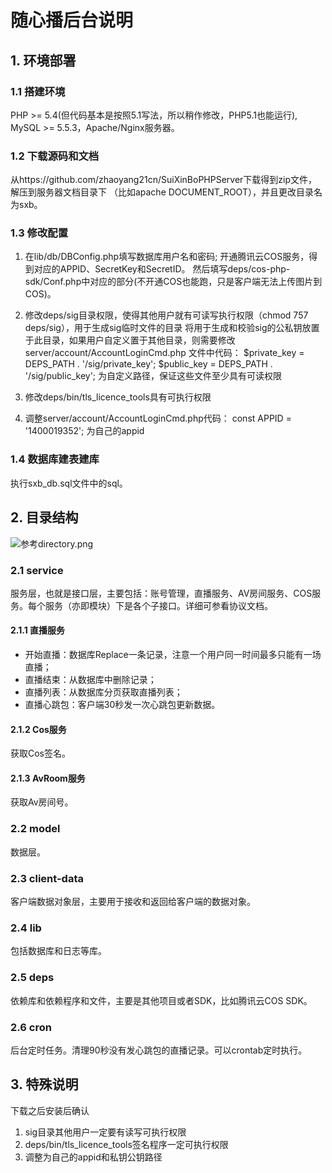 # 随心播后台说明

## 1. 环境部署

### 1.1 搭建环境

PHP >= 5.4(但代码基本是按照5.1写法，所以稍作修改，PHP5.1也能运行), MySQL >= 5.5.3，Apache/Nginx服务器。

### 1.2 下载源码和文档

从https://github.com/zhaoyang21cn/SuiXinBoPHPServer下载得到zip文件，解压到服务器文档目录下
（比如apache DOCUMENT_ROOT），并且更改目录名为sxb。

### 1.3 修改配置

1. 在lib/db/DBConfig.php填写数据库用户名和密码; 开通腾讯云COS服务，得到对应的APPID、SecretKey和SecretID。
然后填写deps/cos-php-sdk/Conf.php中对应的部分(不开通COS也能跑，只是客户端无法上传图片到COS)。

2. 修改deps/sig目录权限，使得其他用户就有可读写执行权限（chmod 757 deps/sig），用于生成sig临时文件的目录
将用于生成和校验sig的公私钥放置于此目录，如果用户自定义置于其他目录，则需要修改server/account/AccountLoginCmd.php
文件中代码：
	$private_key = DEPS_PATH . '/sig/private_key';
	$public_key = DEPS_PATH . '/sig/public_key';
为自定义路径，保证这些文件至少具有可读权限

3. 修改deps/bin/tls_licence_tools具有可执行权限

4. 调整server/account/AccountLoginCmd.php代码：
	const APPID = '1400019352';
为自己的appid

### 1.4 数据库建表建库

执行sxb_db.sql文件中的sql。

## 2. 目录结构
![参考directory.png](https://github.com/zhaoyang21cn/SuiXinBoPHPServer/blob/StandaloneAuth/directory.png)

### 2.1 service 

服务层，也就是接口层，主要包括：账号管理，直播服务、AV房间服务、COS服务。每个服务（亦即模块）下是各个子接口。详细可参看协议文档。

#### 2.1.1 直播服务

- 开始直播：数据库Replace一条记录，注意一个用户同一时间最多只能有一场直播；
- 直播结束：从数据库中删除记录；
- 直播列表：从数据库分页获取直播列表；
- 直播心跳包：客户端30秒发一次心跳包更新数据。

#### 2.1.2 Cos服务

获取Cos签名。

#### 2.1.3 AvRoom服务

获取Av房间号。


### 2.2 model 

数据层。

### 2.3 client-data 

客户端数据对象层，主要用于接收和返回给客户端的数据对象。

### 2.4 lib 

包括数据库和日志等库。

### 2.5 deps 

依赖库和依赖程序和文件，主要是其他项目或者SDK，比如腾讯云COS SDK。

### 2.6 cron 
后台定时任务。清理90秒没有发心跳包的直播记录。可以crontab定时执行。

## 3. 特殊说明
 下载之后安装后确认
 1. sig目录其他用户一定要有读写可执行权限
 2. deps/bin/tls_licence_tools签名程序一定可执行权限
 3. 调整为自己的appid和私钥公钥路径